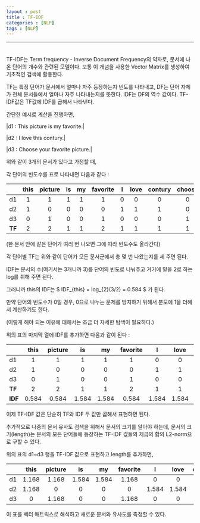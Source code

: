 ```yaml
---
layout : post
title : TF-IDF
categories : [NLP]
tags : [NLP]
---
```


---

<span style = "line-height:50%"><br></span>

TF-IDF는 Term frequency - Inverse Document Frequency의 약자로, 문서에 나온 단어의 개수와 관련된 모델이다. 보통 이 개념을 사용한 Vector Matrix를 생성하여 기초적인 검색에 활용한다.

TF는 특정 단어가 문서에서 얼마나 자주 등장하는지 빈도를 나타내고, DF는 단어 자체가 전체 문서들에서 얼마나 자주 나타내는지를 뜻한다. IDF는 DF의 역수 값이다. TF-IDF값은 TF값에 IDF를 곱해서 나타낸다.

간단한 예시로 계산을 진행하면,

|d1 : This picture is my favorite.|

|d2 : I love this contury.|

|d3 : Choose your favorite picture.|

위와 같이 3개의 문서가 있다고 가정할 때,

각 단어의 빈도수를 표로 나타내면 다음과 같다 :

|        | this | picture |  is  |  my  | favorite |  I   | love | contury | choose | your |
| :----: | :--: | :-----: | :--: | :--: | :------: | :--: | :--: | :-----: | :----: | :--: |
|   d1   |  1   |    1    |  1   |  1   |    1     |  0   |  0   |    0    |   0    |  0   |
|   d2   |  1   |    0    |  0   |  0   |    0     |  1   |  1   |    1    |   0    |  0   |
|   d3   |  0   |    1    |  0   |  0   |    1     |  0   |  0   |    0    |   1    |  1   |
| **TF** |  2   |    2    |  1   |  1   |    2     |  1   |  1   |    1    |   1    |  1   |

(한 문서 안에 같은 단어가 여러 번 나오면 그에 따라 빈도수도 올라간다)

각 단어별 TF는 위와 같이 단어가 모든 문서군에서 총 몇 번 나왔는지를 세 주면 된다.

IDF는 문서의 수(여기서는 3개니까 3)를 단어의 빈도로 나눠주고 거기에 밑을 2로 하는 log를 취해 주면 된다.

그러니까 this의 IDF는 $ IDF_{this} = log_{2}(3/2) = 0.584 $ 가 된다.

만약 단어의 빈도수가 0일 경우, 0으로 나누는 문제를 방지하기 위해서 분모에 1을 더해서 계산하기도 한다. 

(이렇게 해야 되는 이유에 대해서는 조금 더 자세한 탐색이 필요하다.)

위의 표의 마지막 열에 IDF를 추가하면 다음과 같이 된다 :

|         | this  | picture |  is   |  my   | favorite |   I   | love  | contury | choose | your  |
| ------- | :---: | :-----: | :---: | :---: | :------: | :---: | :---: | :-----: | :----: | :---: |
| d1      |   1   |    1    |   1   |   1   |    1     |   0   |   0   |    0    |   0    |   0   |
| d2      |   1   |    0    |   0   |   0   |    0     |   1   |   1   |    1    |   0    |   0   |
| d3      |   0   |    1    |   0   |   0   |    1     |   0   |   0   |    0    |   1    |   1   |
| **TF**  |   2   |    2    |   1   |   1   |    2     |   1   |   1   |    1    |   1    |   1   |
| **IDF** | 0.584 |  0.584  | 1.584 | 1.584 |  0.584   | 1.584 | 1.584 |  1.584  | 1.584  | 1.584 |

이제 TF-IDF 값은 단순히 TF와 IDF 두 값만 곱해서 표현하면 된다.

추가적으로 나중의 문서 유사도 검색을 위해서 문서의 크기를 알아야 하는데, 문서의 크기(length)는 문서의 모든 단어들에 등장하는 TF-IDF 값들의 제곱의 합의 L2-norm으로 구할 수 있다.

위의 표의 d1~d3 행을 TF-IDF 값으로 표현하고 length를 추가하면,

|      | this  | picture |  is   |  my   | favorite |   I   | love  | contury | choose | your  | length |
| :--: | :---: | :-----: | :---: | :---: | :------: | :---: | :---: | :-----: | :----: | :---: | :----: |
|  d1  | 1.168 |  1.168  | 1.584 | 1.584 |  1.168   |   0   |   0   |    0    |   0    |   0   | 3.018  |
|  d2  | 1.168 |    0    |   0   |   0   |    0     | 1.584 | 1.584 |  1.584  |   0    |   0   | 2.981  |
|  d3  |   0   |  1.168  |   0   |   0   |  1.168   |   0   |   0   |    0    | 1.584  | 1.584 | 2.783  |

이 표를 벡터 매트릭스로 해석하고 새로운 문서와 유사도를 측정할 수 있다.